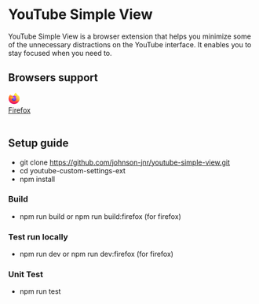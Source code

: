 # YouTube Simple View

YouTube Simple View is a browser extension that helps you minimize some of the unnecessary distractions on the YouTube interface. It enables you to stay focused when you need to.

## Browsers support

<a href="https://example.com" target="_blank">
  <img src="./assets/firefox_48x48.png" alt="Firefox" width="24px" height="24px" /><br/>
  Firefox
</a><br><br>

## Setup guide

- git clone https://github.com/johnson-jnr/youtube-simple-view.git
- cd youtube-custom-settings-ext
- npm install

### Build
- npm run build or npm run build:firefox (for firefox)

### Test run locally
- npm run dev or npm run dev:firefox (for firefox)

### Unit Test
- npm run test